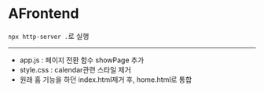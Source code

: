 # AFrontend

`npx http-server .`로 실행

---
- app.js : 페이지 전환 함수 showPage 추가
- style.css : calendar관련 스타일 제거
- 원래 홈 기능을 하던 index.html제거 후, home.html로 통합
